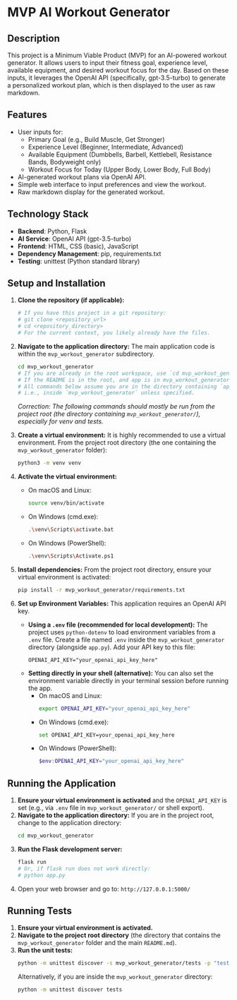 # MVP AI Workout Generator

## Description
This project is a Minimum Viable Product (MVP) for an AI-powered workout generator. It allows users to input their fitness goal, experience level, available equipment, and desired workout focus for the day. Based on these inputs, it leverages the OpenAI API (specifically, gpt-3.5-turbo) to generate a personalized workout plan, which is then displayed to the user as raw markdown.

## Features
- User inputs for:
    - Primary Goal (e.g., Build Muscle, Get Stronger)
    - Experience Level (Beginner, Intermediate, Advanced)
    - Available Equipment (Dumbbells, Barbell, Kettlebell, Resistance Bands, Bodyweight only)
    - Workout Focus for Today (Upper Body, Lower Body, Full Body)
- AI-generated workout plans via OpenAI API.
- Simple web interface to input preferences and view the workout.
- Raw markdown display for the generated workout.

## Technology Stack
- **Backend**: Python, Flask
- **AI Service**: OpenAI API (gpt-3.5-turbo)
- **Frontend**: HTML, CSS (basic), JavaScript
- **Dependency Management**: pip, requirements.txt
- **Testing**: unittest (Python standard library)

## Setup and Installation

1.  **Clone the repository (if applicable):**
    ```bash
    # If you have this project in a git repository:
    # git clone <repository_url>
    # cd <repository_directory>
    # For the current context, you likely already have the files.
    ```

2.  **Navigate to the application directory:**
    The main application code is within the `mvp_workout_generator` subdirectory.
    ```bash
    cd mvp_workout_generator
    # If you are already in the root workspace, use `cd mvp_workout_generator`
    # If the README is in the root, and app is in mvp_workout_generator:
    # All commands below assume you are in the directory containing `app.py`
    # i.e., inside `mvp_workout_generator` unless specified.
    ```
    *Correction: The following commands should mostly be run from the project root (the directory containing `mvp_workout_generator/`), especially for venv and tests.*

3.  **Create a virtual environment:**
    It is highly recommended to use a virtual environment. From the project root directory (the one containing the `mvp_workout_generator` folder):
    ```bash
    python3 -m venv venv
    ```

4.  **Activate the virtual environment:**
    -   On macOS and Linux:
        ```bash
        source venv/bin/activate
        ```
    -   On Windows (cmd.exe):
        ```bash
        .\venv\Scripts\activate.bat
        ```
    -   On Windows (PowerShell):
        ```bash
        .\venv\Scripts\Activate.ps1
        ```

5.  **Install dependencies:**
    From the project root directory, ensure your virtual environment is activated:
    ```bash
    pip install -r mvp_workout_generator/requirements.txt
    ```

6.  **Set up Environment Variables:**
    This application requires an OpenAI API key.
    -   **Using a `.env` file (recommended for local development):**
        The project uses `python-dotenv` to load environment variables from a `.env` file.
        Create a file named `.env` inside the `mvp_workout_generator` directory (alongside `app.py`).
        Add your API key to this file:
        ```
        OPENAI_API_KEY="your_openai_api_key_here"
        ```
    -   **Setting directly in your shell (alternative):**
        You can also set the environment variable directly in your terminal session before running the app.
        -   On macOS and Linux:
            ```bash
            export OPENAI_API_KEY="your_openai_api_key_here"
            ```
        -   On Windows (cmd.exe):
            ```bash
            set OPENAI_API_KEY=your_openai_api_key_here
            ```
        -   On Windows (PowerShell):
            ```powershell
            $env:OPENAI_API_KEY="your_openai_api_key_here"
            ```

## Running the Application

1.  **Ensure your virtual environment is activated** and the `OPENAI_API_KEY` is set (e.g., via `.env` file in `mvp_workout_generator/` or shell export).
2.  **Navigate to the application directory:**
    If you are in the project root, change to the application directory:
    ```bash
    cd mvp_workout_generator
    ```
3.  **Run the Flask development server:**
    ```bash
    flask run
    # Or, if flask run does not work directly:
    # python app.py
    ```
4.  Open your web browser and go to: `http://127.0.0.1:5000/`

## Running Tests

1.  **Ensure your virtual environment is activated.**
2.  **Navigate to the project root directory** (the directory that contains the `mvp_workout_generator` folder and the main `README.md`).
3.  **Run the unit tests:**
    ```bash
    python -m unittest discover -s mvp_workout_generator/tests -p "test_*.py"
    ```
    Alternatively, if you are inside the `mvp_workout_generator` directory:
    ```bash
    python -m unittest discover tests
    ```
